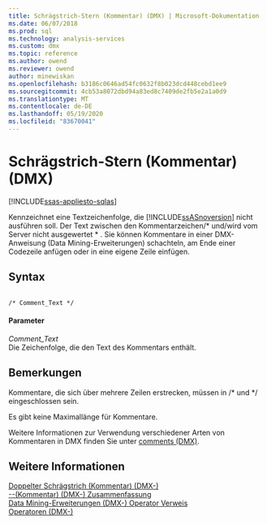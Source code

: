 ```yaml
---
title: Schrägstrich-Stern (Kommentar) (DMX) | Microsoft-Dokumentation
ms.date: 06/07/2018
ms.prod: sql
ms.technology: analysis-services
ms.custom: dmx
ms.topic: reference
ms.author: owend
ms.reviewer: owend
author: minewiskan
ms.openlocfilehash: b3186c0646ad54fc0632f8b023dcd448cebd1ee9
ms.sourcegitcommit: 4cb53a8072dbd94a83ed8c7409de2fb5e2a1a0d9
ms.translationtype: MT
ms.contentlocale: de-DE
ms.lasthandoff: 05/19/2020
ms.locfileid: "83670041"
---
```

# <a name="slash-star-comment-dmx"></a>Schrägstrich-Stern (Kommentar) (DMX)
[!INCLUDE[ssas-appliesto-sqlas](../includes/ssas-appliesto-sqlas.md)]

  Kennzeichnet eine Textzeichenfolge, die [!INCLUDE[ssASnoversion](../includes/ssasnoversion-md.md)] nicht ausführen soll. Der Text zwischen den Kommentarzeichen/* und/wird vom Server nicht ausgewertet \* . Sie können Kommentare in einer DMX-Anweisung (Data Mining-Erweiterungen) schachteln, am Ende einer Codezeile anfügen oder in eine eigene Zeile einfügen.  
  
## <a name="syntax"></a>Syntax  
  
```  
  
/* Comment_Text */  
```  
  
#### <a name="parameters"></a>Parameter  
 *Comment_Text*  
 Die Zeichenfolge, die den Text des Kommentars enthält.  
  
## <a name="remarks"></a>Bemerkungen  
 Kommentare, die sich über mehrere Zeilen erstrecken, müssen in /* und \*/ eingeschlossen sein.  
  
 Es gibt keine Maximallänge für Kommentare.  
  
 Weitere Informationen zur Verwendung verschiedener Arten von Kommentaren in DMX finden Sie unter [comments &#40;DMX&#41;](../dmx/comments-dmx.md).  
  
## <a name="see-also"></a>Weitere Informationen  
 [Doppelter Schrägstrich &#40;Kommentar&#41; &#40;DMX-&#41;](../dmx/double-slash-comment-dmx.md)   
 [--&#40;Kommentar&#41; &#40;DMX-&#41; Zusammenfassung](../dmx/comment-dmx-summary.md)   
 [Data Mining-Erweiterungen &#40;DMX-&#41; Operator Verweis](../dmx/data-mining-extensions-dmx-operator-reference.md)   
 [Operatoren &#40;DMX-&#41;](../dmx/operators-dmx.md)  
  
  
